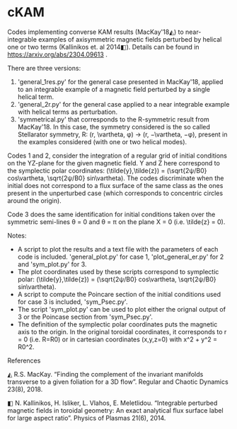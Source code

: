 # cKAM

Codes implementing converse KAM results (MacKay'18◭) to near-integrable examples of axisymmetric magnetic fields perturbed by helical one or two terms (Kallinikos et. al 2014◧).
Details can be found in https://arxiv.org/abs/2304.09613 .


There are three versions:
1. 'general_1res.py' for the general case presented in MacKay'18, applied to an integrable example of a magnetic field perturbed by a single helical term.
2. 'general_2r.py' for the general case applied to a near integrable example with helical terms as perturbation. 
3. 'symmetrical.py' that corresponds to the R-symmetric result from MacKay'18. In this case, the symmetry considered is the so called Stellarator symmetry, 
   R: (r, \vartheta, φ) -> (r, −\vartheta, −φ), present in the examples considered (with one or two helical modes).


Codes 1 and 2, consider the integration of a regular grid of initial conditions on the YZ-plane for the given magnetic field. Y and Z here correspond to the
symplectic polar coordinates: (\tilde{y},\tilde{z}) = (\sqrt{2ψ/B0} cos\vartheta, \sqrt{2ψ/B0} sin\vartheta). The codes discriminate when the initial does 
not correspond to a flux surface of the same class as the ones present in the unperturbed case (which corresponds to concentric circles around the origin). 

Code 3 does the same identification for initial conditions taken over the symmetric semi-lines θ = 0 and θ = π on the plane X = 0 (i.e. \tilde{z} = 0). 

Notes: 
- A script to plot the results and a text file with the parameters of each code is included. 'general_plot.py' for case 1, 'plot_general_er.py' for 2 and 'sym_plot.py' for 3. 
- The plot coordinates used by these scripts correspond to symplectic polar: (\tilde{y},\tilde{z}) = (\sqrt{2ψ/B0} cos\vartheta, \sqrt{2ψ/B0} sin\vartheta).
- A script to compute the Poincare section of the initial conditions used for case 3 is included, 'sym_Psec.py'. 
- The script 'sym_plot.py' can be used to plot either the orignal output of 3 or the Poincase section from 'sym_Psec.py'.
- The definition of the symplectic polar coordinates puts the magnetic axis to the origin. In the original toroidal coordinates, it corresponds to r = 0 (i.e. R=R0) or in
   cartesian coordinates (x,y,z=0) with x^2 + y^2 = R0^2.




References

◭ R.S. MacKay. “Finding the complement of the invariant manifolds transverse to a
given foliation for a 3D flow”. Regular and Chaotic Dynamics 23(8), 2018.

◧ N. Kallinikos, H. Isliker, L. Vlahos, E. Meletlidou. “Integrable perturbed magnetic
fields in toroidal geometry: An exact analytical flux surface label for large aspect
ratio”. Physics of Plasmas 21(6), 2014.
